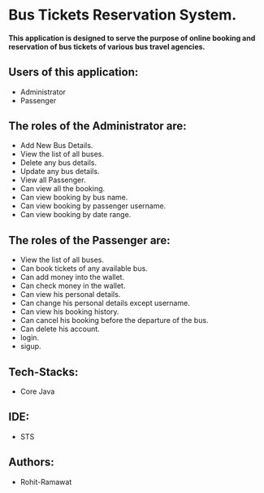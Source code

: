 # Bus Tickets Reservation System.
#### This application is designed to serve the purpose of online booking and reservation of bus tickets of various bus travel agencies.

## Users of this application: 
- Administrator 
- Passenger
## The roles of the Administrator are:
- Add New Bus Details.
- View the list of all buses.
- Delete any bus details.
- Update any bus details.
- View all Passenger.
- Can view all the booking.
- Can view booking by bus name.
- Can view booking by passenger username.
- Can view booking by date range.

## The roles of the Passenger are:
- View the list of all buses.
- Can book tickets of any available bus.
- Can add money into the wallet.
- Can check money in the wallet.
- Can view his personal details.
- Can change his personal details except username.
- Can view his booking history.
- Can cancel his booking before the departure of the bus.
- Can delete his account.
- login.
- sigup.

## Tech-Stacks:
- Core Java
## IDE:
- STS
## Authors:
- Rohit-Ramawat
